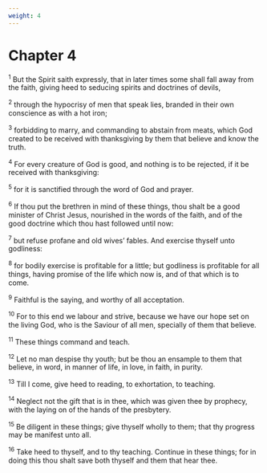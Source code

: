 ```yaml
---
weight: 4
---
```


# Chapter 4

<sup>1</sup> But the Spirit saith expressly, that in later times some shall fall away from the faith, giving heed to seducing spirits and doctrines of devils, 

<sup>2</sup> through the hypocrisy of men that speak lies, branded in their own conscience as with a hot iron; 

<sup>3</sup> forbidding to marry, and commanding to abstain from meats, which God created to be received with thanksgiving by them that believe and know the truth. 

<sup>4</sup> For every creature of God is good, and nothing is to be rejected, if it be received with thanksgiving: 

<sup>5</sup> for it is sanctified through the word of God and prayer. 

<sup>6</sup> If thou put the brethren in mind of these things, thou shalt be a good minister of Christ Jesus, nourished in the words of the faith, and of the good doctrine which thou hast followed until now: 

<sup>7</sup> but refuse profane and old wives’ fables. And exercise thyself unto godliness: 

<sup>8</sup> for bodily exercise is profitable for a little; but godliness is profitable for all things, having promise of the life which now is, and of that which is to come. 

<sup>9</sup> Faithful is the saying, and worthy of all acceptation. 

<sup>10</sup> For to this end we labour and strive, because we have our hope set on the living God, who is the Saviour of all men, specially of them that believe. 

<sup>11</sup> These things command and teach. 

<sup>12</sup> Let no man despise thy youth; but be thou an ensample to them that believe, in word, in manner of life, in love, in faith, in purity. 

<sup>13</sup> Till I come, give heed to reading, to exhortation, to teaching. 

<sup>14</sup> Neglect not the gift that is in thee, which was given thee by prophecy, with the laying on of the hands of the presbytery. 

<sup>15</sup> Be diligent in these things; give thyself wholly to them; that thy progress may be manifest unto all. 

<sup>16</sup> Take heed to thyself, and to thy teaching. Continue in these things; for in doing this thou shalt save both thyself and them that hear thee. 


